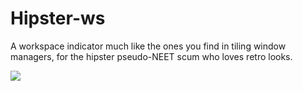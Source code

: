 Hipster-ws
==========

A workspace indicator much like the ones you find in tiling window managers, for the hipster pseudo-NEET scum who loves retro looks.

<img src=http://a.pomf.se/9Tx7.png />
